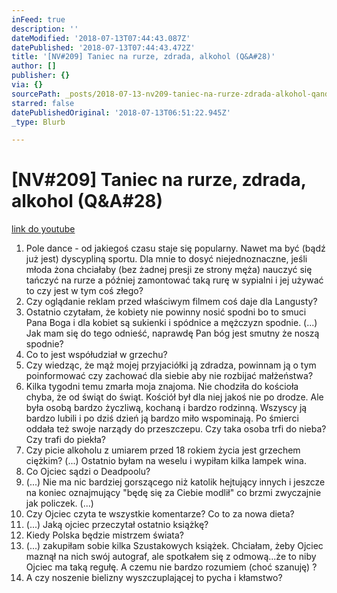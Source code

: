 ```yaml
---
inFeed: true
description: ''
dateModified: '2018-07-13T07:44:43.087Z'
datePublished: '2018-07-13T07:44:43.472Z'
title: '[NV#209] Taniec na rurze, zdrada, alkohol (Q&A#28)'
author: []
publisher: {}
via: {}
sourcePath: _posts/2018-07-13-nv209-taniec-na-rurze-zdrada-alkohol-qanda28.md
starred: false
datePublishedOriginal: '2018-07-13T06:51:22.945Z'
_type: Blurb

---
```

# \[NV\#209\] Taniec na rurze, zdrada, alkohol (Q&A\#28)
[link do youtube][0]

1. Pole dance - od jakiegoś czasu staje się popularny. Nawet ma być (bądź już jest) dyscypliną sportu. Dla mnie to dosyć niejednoznaczne, jeśli młoda żona chciałaby (bez żadnej presji ze strony męża) nauczyć się tańczyć na rurze a później zamontować taką rurę w sypialni i jej używać to czy jest w tym coś złego?
2. Czy oglądanie reklam przed właściwym filmem coś daje dla Langusty?
3. Ostatnio czytałam, że kobiety nie powinny nosić spodni bo to smuci Pana Boga i dla kobiet są sukienki i spódnice a mężczyzn spodnie. (...) Jak mam się do tego odnieść, naprawdę Pan bóg jest smutny że noszą spodnie?
4. Co to jest współudział w grzechu?
5. Czy wiedząc, że mąż mojej przyjaciółki ją zdradza, powinnam ją o tym poinformować czy zachować dla siebie aby nie rozbijać małżeństwa?
6. Kilka tygodni temu zmarła moja znajoma. Nie chodziła do kościoła chyba, że od świąt do świąt. Kościół był dla niej jakoś nie po drodze. Ale była osobą bardzo życzliwą, kochaną i bardzo rodzinną. Wszyscy ją bardzo lubili i po dziś dzień ją bardzo miło wspominają. Po śmierci oddała też swoje narządy do przeszczepu. Czy taka osoba trfi do nieba? Czy trafi do piekła?
7. Czy picie alkoholu z umiarem przed 18 rokiem życia jest grzechem ciężkim? (...) Ostatnio byłam na weselu i wypiłam kilka lampek wina.
8. Co Ojciec sądzi o Deadpoolu?
9. (...) Nie ma nic bardziej gorszącego niż katolik hejtujący innych i jeszcze na koniec oznajmujący "będę się za Ciebie modlił" co brzmi zwyczajnie jak policzek. (...)
10. Czy Ojciec czyta te wszystkie komentarze? Co to za nowa dieta?
11. (...) Jaką ojciec przeczytał ostatnio książkę?
12. Kiedy Polska będzie mistrzem świata?
13. (...) zakupiłam sobie kilka Szustakowych książek. Chciałam, żeby Ojciec maznął na nich swój autograf, ale spotkałem się z odmową...że to niby Ojciec ma taką regułę. A czemu nie bardzo rozumiem (choć szanuję) ?
14. A czy noszenie bielizny wyszczuplającej to pycha i kłamstwo?

[0]: https://www.youtube.com/watch?v=Y6IcZNcscQ4